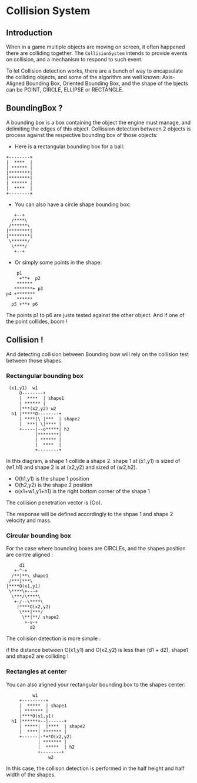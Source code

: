 # Collision System

## Introduction

When in a game multiple objects are moving on screen, it often happened there are colliding together.
The `CollisionSystem` intends to provide events on collision, and a mechanism to respond to such event.

To let Collision detection works, there are a bunch of way to encapsulate the colliding objects, and some of the
algorithm are well known: Axis-Aligned Bounding Box, Oriented Bounding Box, and the shape of the bjects can be POINT,
CIRCLE, ELLIPSE or RECTANGLE.

## BoundingBox ?

A bounding box is a box containing the object the engine must manage, and delimiting the edges of this object.
Collission detection between 2 objects is process against the respective bounding box of those objects:

- Here is a rectangular bounding box for a ball:

```text
+--------+
|  ****  |
| ****** |
|********|
|********|
| ****** |
|  ****  |
+--------+
```

- You can also have a circle shape bounding box:

```text
   +--+
  /****\
 /******\
|********|
|********|
 \******/
  \****/
   +--+
```

- Or simply some points in the shape:

```text
    p1
     +**+  p2
    ******
   *******+ p3
p4 +*******
    ******
  p5 +**+ p6
```

The points p1 to p6 are juste tested against the other object. And if one of the point collides, boom !

## Collision !

And detecting collision between Bounding bow will rely on the collision test between those shapes.

### Rectangular bounding box

```text
 (x1,y1)  w1
     O--------+
     |  ****  | shape1
     | ****** |
     |***(x2,y2) w2
  h1 |*****O--------+
     | ****|\ |***  | shape2
     |  ***| \|**** |
     +-----|--o*****| h2
           |********|
           | ****** |
           |  ****  |
           +--------+
```

In this diagram, a shape 1 collide a shape 2. shape 1 at (x1,y1) is sized of (w1,h1) and shape 2 is at (x2,y2) and sized
of (w2,h2).

- O(h1,y1) is the shape 1 position
- O(h2,y2) is the shape 2 position
- o(x1+w1,y1+h1) is the right bottom corner of the shape 1

The collision penetration vector is (Oo).

The response will be defined accordingly to the shpae 1 and shape 2 velocity and mass.

### Circular bounding box

For the case where bounding boxes are CIRCLEs, and the shapes position are centre aligned :

```text
     d1
   +-^-+
  /**|**\ shape1
 /***|***\
|****O(x1,y1)
 \****\+---+
  \***/\****\
   +-/--\****\
    |****O(x2,y2)
     \***|***/
      \**|**/ shape2
       +-v-+
         d2
```

The collision detection is more simple :

if the distance between O(x1,y1) and O(x2,y2) is less than (d1 + d2), shape1 and shape2 are colliding !

### Rectangles at center

You can also aligned your rectangular bounding box to the shapes center:

```text
          w1
     +---------+
     |  *****  | shape1
     | ******* |
     |****O(x1,y1)
  h1 |******+--|------+
     | *****|  |****  | shape2
     |  ****| ******* |
     +------|-*+*O(x2,y2)        
            | ******* |
            |  *****  | h2
            +--------+
                w2
```

In this case, the collison detection is performed in the half height and half width of the shapes.

